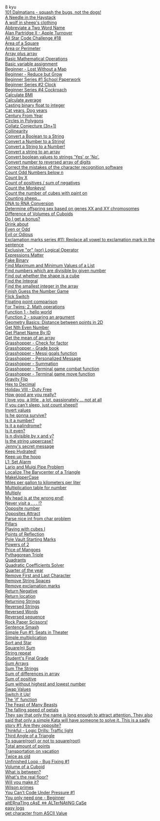 8 kyu<br>
[101 Dalmatians - squash the bugs, not the dogs!](https://github.com/suankun/cpp_snippets/blob/main/Codewars/8kyu/07.Vector/101%20Dalmatians%20-%20squash%20the%20bugs%2C%20not%20the%20dogs.cpp)<br>
[A Needle in the Haystack]()<br>
[A wolf in sheep's clothing]()<br>
[Abbreviate a Two Word Name]()<br>
[Alan Partridge II - Apple Turnover]()<br>
[All Star Code Challenge #18]()<br>
[Area of a Square](https://github.com/suankun/cpp_snippets/blob/main/Codewars/8kyu/01.Basic/13.%20Area%20of%20a%20Square.cpp)<br>
[Area or Perimeter](https://github.com/suankun/cpp_snippets/blob/main/Codewars/8kyu/02.Conditional%20statements/Area%20or%20Perimeter.cpp)<br>
[Array plus array]()<br>
[Basic Mathematical Operations](https://github.com/suankun/cpp_snippets/blob/main/Codewars/8kyu/02.Conditional%20statements/Basic%20Mathematical%20Operations.cpp)<br>
[Basic variable assignment]()<br>
[Beginner - Lost Without a Map]()<br>
[Beginner - Reduce but Grow]()<br>
[Beginner Series #1 School Paperwork](https://github.com/suankun/cpp_snippets/blob/main/Codewars/8kyu/02.Conditional%20statements/Beginner%20Series%20%231%20School%20Paperwork.cpp)<br>
[Beginner Series #2 Clock](https://github.com/suankun/cpp_snippets/blob/main/Codewars/8kyu/01.Basic/08.%20Beginner%20Series%202%20Clock.cpp)<br>
[Beginner Series #4 Cockroach](https://github.com/suankun/cpp_snippets/blob/main/Codewars/8kyu/01.Basic/09.%20Beginner%20Series%204%20Cockroach.cpp)<br>
[Calculate BMI]()<br>
[Calculate average]()<br>
[Casting binary float to integer](https://github.com/suankun/cpp_snippets/blob/main/Codewars/8kyu/00.Convert/Casting%20binary%20float%20to%20integer.cpp)<br>
[Cat years, Dog years]()<br>
[Century From Year](https://github.com/suankun/cpp_snippets/blob/main/Codewars/8kyu/02.Conditional%20statements/Century%20From%20Year.cpp)<br>
[Circles in Polygons](https://github.com/suankun/cpp_snippets/blob/main/Codewars/8kyu/02.Conditional%20statements/Circles%20in%20Polygons.cpp)<br>
[Collatz Conjecture (3n+1)](https://github.com/suankun/cpp_snippets/blob/main/Codewars/8kyu/03.Loops/Collatz%20Conjecture%20(3n%2B1).cpp)<br>
[Collinearity](https://github.com/suankun/cpp_snippets/blob/main/Codewars/8kyu/02.Conditional%20statements/Collinearity.cpp)<br>
[Convert a Boolean to a String](https://github.com/suankun/cpp_snippets/blob/main/Codewars/8kyu/00.Convert/Convert%20a%20Boolean%20to%20a%20String.cpp)<br>
[Convert a Number to a String!](https://github.com/suankun/cpp_snippets/blob/main/Codewars/8kyu/00.Convert/Convert%20a%20Number%20to%20a%20String.cpp)<br>
[Convert a String to a Number!](https://github.com/suankun/cpp_snippets/blob/main/Codewars/8kyu/00.Convert/Convert%20a%20String%20to%20a%20Number.cpp)<br>
[Convert a string to an array]()<br>
[Convert boolean values to strings 'Yes' or 'No'.](https://github.com/suankun/cpp_snippets/blob/main/Codewars/8kyu/00.Convert/Convert%20boolean%20values%20to%20strings%20'Yes'%20or%20'No'.cpp)<br>
[Convert number to reversed array of digits]()<br>
[Correct the mistakes of the character recognition software]()<br>
[Count Odd Numbers below n](https://github.com/suankun/cpp_snippets/blob/main/Codewars/8kyu/01.Basic/12.%20Count%20Odd%20Numbers%20below%20n.cpp)<br>
[Count by X]()<br>
[Count of positives / sum of negatives]()<br>
[Count the Monkeys!]()<br>
[Count the number of cubes with paint on](https://github.com/suankun/cpp_snippets/blob/main/Codewars/8kyu/02.Conditional%20statements/Count%20the%20number%20of%20cubes%20with%20paint%20on.cpp)<br>
[Counting sheep...]()<br>
[DNA to RNA Conversion]()<br>
[Determine offspring sex based on genes XX and XY chromosomes]()<br>
[Difference of Volumes of Cuboids]()<br>
[Do I get a bonus?](https://github.com/suankun/cpp_snippets/blob/main/Codewars/8kyu/02.Conditional%20statements/Do%20I%20get%20a%20bonus.cpp)<br>
[Drink about]()<br>
[Even or Odd](https://github.com/suankun/cpp_snippets/blob/main/Codewars/8kyu/02.Conditional%20statements/Even%20or%20Odd.cpp)<br>
[Evil or Odious](https://github.com/suankun/cpp_snippets/blob/main/Codewars/8kyu/03.Loops/Evil%20or%20Odious.cpp)<br>
[Exclamation marks series #11: Replace all vowel to exclamation mark in the sentence]()<br>
[Exclusive "or" (xor) Logical Operator](https://github.com/suankun/cpp_snippets/blob/main/Codewars/8kyu/01.Basic/10.%20Exclusive%20Or%20(xor)%20Logical%20Operator.cpp)<br>
[Expressions Matter](https://github.com/suankun/cpp_snippets/blob/main/Codewars/8kyu/02.Conditional%20statements/Expressions%20Matter.cpp)<br>
[Fake Binary]()<br>
[Find Maximum and Minimum Values of a List]()<br>
[Find numbers which are divisible by given number]()<br>
[Find out whether the shape is a cube](https://github.com/suankun/cpp_snippets/blob/main/Codewars/8kyu/02.Conditional%20statements/Find%20out%20whether%20the%20shape%20is%20a%20cube.cpp)<br>
[Find the Integral]()<br>
[Find the smallest integer in the array]()<br>
[Finish Guess the Number Game]()<br>
[Flick Switch]()<br>
[Floating point comparison](https://github.com/suankun/cpp_snippets/blob/main/Codewars/8kyu/02.Conditional%20statements/Floating%20point%20comparison.cpp)<br>
[For Twins: 2. Math operations](https://github.com/suankun/cpp_snippets/blob/main/Codewars/8kyu/01.Basic/17.%20For%20Twins%202%20Math%20operations.cpp)<br>
[Function 1 - hello world]()<br>
[Function 2 - squaring an argument](https://github.com/suankun/cpp_snippets/blob/main/Codewars/8kyu/04.Template/Function%202%20-%20squaring%20an%20argument.cpp)<br>
[Geometry Basics: Distance between points in 2D]()<br>
[Get Nth Even Number](https://github.com/suankun/cpp_snippets/blob/main/Codewars/8kyu/01.Basic/11.%20Get%20Nth%20Even%20Number.cpp)<br>
[Get Planet Name By ID]()<br>
[Get the mean of an array]()<br>
[Grasshopper - Check for factor](https://github.com/suankun/cpp_snippets/blob/main/Codewars/8kyu/02.Conditional%20statements/Grasshopper%20-%20Check%20For%20Factor.cpp)<br>
[Grasshopper - Grade book](https://github.com/suankun/cpp_snippets/blob/main/Codewars/8kyu/02.Conditional%20statements/Grasshopper%20-%20Grade%20Book.cpp)<br>
[Grasshopper - Messi goals function](https://github.com/suankun/cpp_snippets/blob/main/Codewars/8kyu/01.Basic/02.%20Grasshopper%20-%20Messi%20Goals%20Function.cpp)<br>
[Grasshopper - Personalized Message]()<br>
[Grasshopper - Summation](https://github.com/suankun/cpp_snippets/blob/main/Codewars/8kyu/03.Loops/Grasshopper%20-%20Summation.cpp)<br>
[Grasshopper - Terminal game combat function](https://github.com/suankun/cpp_snippets/blob/main/Codewars/8kyu/02.Conditional%20statements/Grasshopper%20-%20Terminal%20game%20combat%20function.cpp)<br>
[Grasshopper - Terminal game move function](https://github.com/suankun/cpp_snippets/blob/main/Codewars/8kyu/01.Basic/07.%20Grasshopper%20-%20Terminal%20Game%20Move%20Function.cpp)<br>
[Gravity Flip]()<br>
[Hex to Decimal]()<br>
[Holiday VIII - Duty Free](https://github.com/suankun/cpp_snippets/blob/main/Codewars/8kyu/01.Basic/15.%20Holiday%20VIII%20-%20Duty%20Free.cpp)<br>
[How good are you really?]()<br>
[I love you, a little , a lot, passionately ... not at all]()<br>
[If you can't sleep, just count sheep!!]()<br>
[Invert values]()<br>
[Is he gonna survive?](https://github.com/suankun/cpp_snippets/blob/main/Codewars/8kyu/02.Conditional%20statements/Is%20he%20gonna%20survive.cpp)<br>
[Is it a number?]()<br>
[Is it a palindrome?]()<br>
[Is it even?](https://github.com/suankun/cpp_snippets/blob/main/Codewars/8kyu/01.Basic/Is%20it%20even.cpp)<br>
[Is n divisible by x and y?](https://github.com/suankun/cpp_snippets/blob/main/Codewars/8kyu/02.Conditional%20statements/Is%20n%20divisible%20by%20x%20and%20y.cpp)<br>
[Is the string uppercase?]()<br>
[Jenny's secret message]()<br>
[Keep Hydrated!](https://github.com/suankun/cpp_snippets/blob/main/Codewars/8kyu/01.Basic/06.%20Keep%20hydrated.cpp)<br>
[Keep up the hoop]()<br>
[L1: Set Alarm](https://github.com/suankun/cpp_snippets/blob/main/Codewars/8kyu/02.Conditional%20statements/L1%20set%20alarm.cpp)<br>
[Lario and Muigi Pipe Problem]()<br>
[Localize The Barycenter of a Triangle]()<br>
[MakeUpperCase]()<br>
[Miles per gallon to kilometers per liter](https://github.com/suankun/cpp_snippets/blob/main/Codewars/8kyu/01.Basic/18.%20Miles%20per%20gallon%20to%20kilometers%20per%20liter.cpp)<br>
[Multiplication table for number]()<br>
[Multiply](https://github.com/suankun/cpp_snippets/blob/main/Codewars/8kyu/01.Basic/01.%20Multiply.cpp)<br>
[My head is at the wrong end!]()<br>
[Never visit a . . . !?]()<br>
[Opposite number](https://github.com/suankun/cpp_snippets/blob/main/Codewars/8kyu/01.Basic/04.%20Opposite%20number.cpp)<br>
[Opposites Attract](https://github.com/suankun/cpp_snippets/blob/main/Codewars/8kyu/02.Conditional%20statements/Opposites%20Attract.cpp)<br>
[Parse nice int from char problem](https://github.com/suankun/cpp_snippets/blob/main/Codewars/8kyu/00.Convert/Parse%20nice%20int%20from%20char%20problem.cpp)<br>
[Pillars](https://github.com/suankun/cpp_snippets/blob/main/Codewars/8kyu/02.Conditional%20statements/Pillars.cpp)<br>
[Playing with cubes I]()<br>
[Points of Reflection]()<br>
[Pole Vault Starting Marks](https://github.com/suankun/cpp_snippets/blob/main/Codewars/8kyu/01.Basic/16.%20Pole%20Vault%20Starting%20Marks.cpp)<br>
[Powers of 2]()<br>
[Price of Mangoes](https://github.com/suankun/cpp_snippets/blob/main/Codewars/8kyu/02.Conditional%20statements/Price%20of%20Mangoes.cpp)<br>
[Pythagorean Triple](https://github.com/suankun/cpp_snippets/blob/main/Codewars/8kyu/02.Conditional%20statements/Pythagorean%20Triple.cpp)<br>
[Quadrants](https://github.com/suankun/cpp_snippets/blob/main/Codewars/8kyu/02.Conditional%20statements/Quadrants.cpp)<br>
[Quadratic Coefficients Solver]()<br>
[Quarter of the year](https://github.com/suankun/cpp_snippets/blob/main/Codewars/8kyu/02.Conditional%20statements/Quarter%20of%20the%20year.cpp)<br>
[Remove First and Last Character]()<br>
[Remove String Spaces]()<br>
[Remove exclamation marks]()<br>
[Return Negative](https://github.com/suankun/cpp_snippets/blob/main/Codewars/8kyu/02.Conditional%20statements/Return%20Negative.cpp)<br>
[Return location]()<br>
[Returning Strings]()<br>
[Reversed Strings]()<br>
[Reversed Words]()<br>
[Reversed sequence]()<br>
[Rock Paper Scissors!]()<br>
[Sentence Smash]()<br>
[Simple Fun #1: Seats in Theater](https://github.com/suankun/cpp_snippets/blob/main/Codewars/8kyu/01.Basic/14.%20Simple%20Fun%20%231%20Seats%20in%20Theater.cpp)<br>
[Simple multiplication](https://github.com/suankun/cpp_snippets/blob/main/Codewars/8kyu/02.Conditional%20statements/Simple%20multiplication.cpp)<br>
[Sort and Star]()<br>
[Square(n) Sum]()<br>
[String repeat]()<br>
[Student's Final Grade](https://github.com/suankun/cpp_snippets/blob/main/Codewars/8kyu/02.Conditional%20statements/Students%20final%20grade.cpp)<br>
[Sum Arrays]()<br>
[Sum The Strings]()<br>
[Sum of differences in array]()<br>
[Sum of positive]()<br>
[Sum without highest and lowest number]()<br>
[Swap Values]()<br>
[Switch it Up!]()<br>
[The 'if' function](https://github.com/suankun/cpp_snippets/blob/main/Codewars/8kyu/02.Conditional%20statements/The%20'if'%20function.cpp)<br>
[The Feast of Many Beasts]()<br>
[The falling speed of petals](https://github.com/suankun/cpp_snippets/blob/main/Codewars/8kyu/02.Conditional%20statements/The%20falling%20speed%20of%20petals.cpp)<br>
[They say that only the name is long enough to attract attention. They also said that only a simple Kata will have someone to solve it. This is a sadly story #1: Are they opposite?]()<br>
[Thinkful - Logic Drills: Traffic light]()<br>
[Third Angle of a Triangle]()<br>
[To square(root) or not to square(root)]()<br>
[Total amount of points]()<br>
[Transportation on vacation](https://github.com/suankun/cpp_snippets/blob/main/Codewars/8kyu/02.Conditional%20statements/Transportation%20on%20vacation.cpp)<br>
[Twice as old](https://github.com/suankun/cpp_snippets/blob/main/Codewars/8kyu/02.Conditional%20statements/Twice%20as%20old.cpp)<br>
[Unfinished Loop - Bug Fixing #1]()<br>
[Volume of a Cuboid](https://github.com/suankun/cpp_snippets/blob/main/Codewars/8kyu/01.Basic/05.%20Volume%20of%20a%20cuboid.cpp)<br>
[What is between?]()<br>
[What's the real floor?](https://github.com/suankun/cpp_snippets/blob/main/Codewars/8kyu/02.Conditional%20statements/Whats%20the%20real%20floor.cpp)<br>
[Will you make it?](https://github.com/suankun/cpp_snippets/blob/main/Codewars/8kyu/02.Conditional%20statements/Will%20you%20make%20it.cpp)<br>
[Wilson primes](https://github.com/suankun/cpp_snippets/blob/main/Codewars/8kyu/03.Loops/Wilson%20primes.cpp)<br>
[You Can't Code Under Pressure #1](https://github.com/suankun/cpp_snippets/blob/main/Codewars/8kyu/01.Basic/03.%20You%20Can't%20Code%20Under%20Pressure%20%231.cpp)<br>
[You only need one - Beginner](https://github.com/suankun/cpp_snippets/blob/main/Codewars/8kyu/03.Loops/You%20only%20need%20one%20-%20Beginner.cpp)<br>
[altERnaTIng cAsE <=> ALTerNAtiNG CaSe]()<br>
[easy logs](https://github.com/suankun/cpp_snippets/blob/main/Codewars/8kyu/01.Basic/19.%20easy%20logs.cpp)<br>
[get character from ASCII Value](https://github.com/suankun/cpp_snippets/blob/main/Codewars/8kyu/00.Convert/get%20character%20from%20ASCII%20Value.cpp)<br>